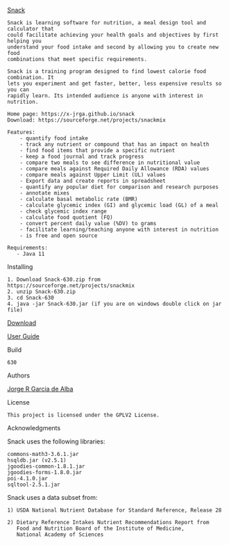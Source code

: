 [Snack](https://x-jrga.github.io/snack "Snack: Learning Software for Nutrition")

    Snack is learning software for nutrition, a meal design tool and calculator that
    could facilitate achieving your health goals and objectives by first helping you 
    understand your food intake and second by allowing you to create new food
    combinations that meet specific requirements.
    
    Snack is a training program designed to find lowest calorie food combination. It
    lets you experiment and get faster, better, less expensive results so you can 
    rapidly learn. Its intended audience is anyone with interest in nutrition.
    
    Home page: https://x-jrga.github.io/snack
    Download: https://sourceforge.net/projects/snackmix
    
    Features:
        - quantify food intake
        - track any nutrient or compound that has an impact on health
        - find food items that provide a specific nutrient
        - keep a food journal and track progress
        - compare two meals to see difference in nutritional value
        - compare meals against Required Daily Allowance (RDA) values
        - compare meals against Upper Limit (UL) values       
        - Export data and create reports in spreadsheet      
        - quantify any popular diet for comparison and research purposes       
        - annotate mixes
        - calculate basal metabolic rate (BMR)
        - calculate glycemic index (GI) and glycemic load (GL) of a meal
        - check glycemic index range
        - calculate food quotient (FQ)  
        - convert percent daily value (%DV) to grams
        - facilitate learning/teaching anyone with interest in nutrition
        - is free and open source
    
    Requirements:
       - Java 11

Installing

    1. Download Snack-630.zip from https://sourceforge.net/projects/snackmix
    2. unzip Snack-630.zip
    3. cd Snack-630
    4. java -jar Snack-630.jar (if you are on windows double click on jar file) 
    
[Download](https://sourceforge.net/projects/snackmix "Snack: Learning Software for Nutrition")

[User Guide](https://x-jrga.github.io/snack "Snack: Learning Software for Nutrition")

Build

    630

Authors

[Jorge R Garcia de Alba](https://x-jrga.github.io "Snack: Learning Software for Nutrition")

License

    This project is licensed under the GPLV2 License.

Acknowledgments

Snack uses the following libraries:

    commons-math3-3.6.1.jar
    hsqldb.jar (v2.5.1)
    jgoodies-common-1.8.1.jar
    jgoodies-forms-1.8.0.jar
    poi-4.1.0.jar
    sqltool-2.5.1.jar
   
Snack uses a data subset from:

    1) USDA National Nutrient Database for Standard Reference, Release 28
    
    2) Dietary Reference Intakes Nutrient Recommendations Report from 
       Food and Nutrition Board of the Institute of Medicine, 
       National Academy of Sciences
              